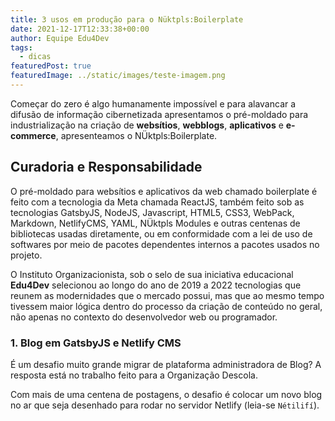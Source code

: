 ```yaml
---
title: 3 usos em produção para o Nüktpls:Boilerplate
date: 2021-12-17T12:33:38+00:00
author: Equipe Edu4Dev
tags:
  - dicas
featuredPost: true
featuredImage: ../static/images/teste-imagem.png
---
```


Começar do zero é algo humanamente impossível e para alavancar a difusão de informação cibernetizada apresentamos o pré-moldado para industrialização na criação de **websítios**, **webblogs**, **aplicativos** e **e-commerce**, apresenteamos o NÜktpls:Boilerplate.

## Curadoria e Responsabilidade

O pré-moldado para websítios e aplicativos da web chamado boilerplate é feito com a tecnologia da Meta chamada ReactJS, também feito sob as tecnologias GatsbyJS, NodeJS, Javascript, HTML5, CSS3, WebPack, Markdown, NetlifyCMS, YAML, NÜktpls Modules e outras centenas de bibliotecas usadas diretamente, ou em conformidade com a lei de uso de softwares por meio de pacotes dependentes internos a pacotes usados no projeto.

O Instituto Organizacionista, sob o selo de sua iniciativa educacional **Edu4Dev** selecionou ao longo do ano de 2019 a 2022 tecnologias que reunem as modernidades que o mercado possui, mas que ao mesmo tempo tivessem maior lógica dentro do processo da criação de conteúdo no geral, não apenas no contexto do desenvolvedor web ou programador.

### **1. Blog em GatsbyJS e Netlify CMS**

É um desafio muito grande migrar de plataforma administradora de Blog? A resposta está no trabalho feito para a Organização Descola.

Com mais de uma centena de postagens, o desafio é colocar um novo blog no ar que seja desenhado para rodar no servidor Netlify (leia-se `Nétilifí`).
